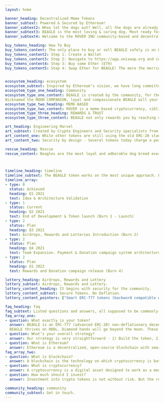 ```yaml
---
layout: home

banner_heading: Decentralized Meme Tokens
banner_subtext: Powered & Secured by Ethereum! 
banner_subtext2: Whoo let the dogs out? Well, all the dogs are already out, now it's time for BEAGLE to shine.
banner_subtext3: BEAGLE is the most loving & caring dog. Most ready for the moon spaceship! Your companion to the moon ride. Your only worry would be why did't you get more of BEAGLES...
banner_subtext4: Welcome to the ROVER INU community-based and decentralized project! Hop on, as we launch to the moon.

buy_tokens_heading: How To Buy
buy_tokens_content: The only place to buy or sell BEAGLE safely is on Uniswap. Beware of some scams with same token names. 
buy_tokens_content2: Step 1: Create a Wallet
buy_tokens_content3: Step 2: Navigate to https://app.uniswap.org and connect your wallet
buy_tokens_content4: Step 3: Buy some Ether (ETH) 
buy_tokens_content5: Step 4: Swap Ether for BEAGLE! The more the merrier.   Step 5: HODL! Diamond hands will get most rewards and lotteries.
				

ecosystem_heading: ecosystem
ecosystem_subtext: Inspired by Ethereum’s vision, we have long committed to the ideals of permissionless access, security, and immutability, all indespensable components for a future where anyone in the world can access financial services without fear of discrimination or counterparty risk.
ecosystem_type_one_heading: Community
ecosystem_type_one_content: BEAGLE is created by the community, for the community and is completely decentralized. 
Nicknamed the MOON COMPANION, loyal and compassionate BEAGLE will your companion to the moon ride. While you get your BEAGLEs, the BEAGLE enginners work hard to take BEAGLE to the moon and then beyond. 
ecosystem_type_two_heading: MEME-BASED
ecosystem_type_two_content: ROVER is a meme-based cryptocurrency, sibling to DogeCoin and SHIBA, but with strong potential. It is a fully decentralized, community-based cryptocurrency. Although the token is considered to be a meme-token, we fully believe that BEAGLE will take you to the moon and beyond.
ecosystem_type_three_heading: REWARDS & TRUST
ecosystem_type_three_content: BEAGLE not only rewards you by reaching moon, but to gain more trust. BEAGLE will dig up treasures and lottery for you from time to time. BEAGLE engineers are tirelessly working to add these features. All you have to do is get your BEAGLEs and HODL.

art_heading: Engineering Marvel
art_subtext: Created by Crypto Engineers and Security specialists from across the world. BEAGLE is one of the most robust and secure ERC777 fungible token while remaining backward compatible with ERC-20.
art_content_one: While other tokens are still using the old ERC-20 standard, our team of engineers architected this token on ERC-777 standard. Which is future proof and allows our team to create new features for future updates.
art_content_two: Security by design - Several tokens today charge a percentage of fees per transaction which introduces vulnerabilities in the system. Based on our security research several millions have been stolen by hackers due to these insecure designs. Our security engineers designed new implemetations to make the BEAGLE much more secure and robust.

rescue_heading: Rescue
rescue_content: Beagles are the most loyal and adborable dog breed ever. They always scooch in with you everywhere and want to be with you all the time. They love pleasing thier masters.



timeline_heading: timeline
timeline_subtext: The BEAGLE token works on the most unique approach. For every transaction some amount of tokens are committed to donation and rewards pool from the preset Reservoir account. BEAGLE owners are never charged even a single token and reieve a ton for rewards for buying and holding more and more BEAGLES.
timeline_array:
- type: 0
  status: Achieved
  heading: Q1 2021
  text: Idea & Architecture Validation
- type: 1
  status: Current
  heading: Q2 2021
  text: End of Development & Token launch (Burn 1 - Launch)
- type: 2
  status: Plan
  heading: Q3 2021
  text: Airdrops, Rewards and Lotteries Introduction (Burn 2)
- type: 2
  status: Plan
  heading: Q4 2021
  text: Team Expansion. Payment & Donation campaign system architecture (Burn 3)
- type: 2
  status: Plan
  heading: Q1 2022
  text: Rewards and Donation campaign release (Burn 4)

lottery_heading: Airdrops, Rewards and Lottery
lottery_subtext: Airdrops, Rewards and Lottery. 
lottery_content_heading: It begins with security for the community.
lottery_content_subtext: Secure Tokens. No Deflation. 
lottery_content_pointers: ["Smart ERC-777 tokens (backword compatible with ERC-20)", "Secure by design", "No hideen fees", "4 Partial burns to inflate the toen", "Airdrops, rewards and lotteries"]

faq_heading: faq
faq_subtext: Listed questions and answers, all supposed to be commonly asked in cryptocurrency, and tokens in Ethereum network.
faq_array_one:
- question: What exactly is your token?
  answer: BEAGLE is an ERC-777 (advanced ERC-20) non-deflationary decentralized token that runs on Ethereum blockchain. Its a currency derived from memes community amd following the footsteps of DogeCoin and SHIBA tokens. 
  BEAGLE thrives on HODL. Diamond hands will go beyond the moon. These tokens can be exchanged on Uniswap for Ether (ETH) or any other ERC token. 
- question: What’s your overall strategy?
  answer: Our strategy is very straightforward - 1) Build the token, 2) Launch the token and build a community, 3) Build algorithms for rewards and lotteries distribution; 4) Build voting mechanisms for community to vote in for the rewards ideas and implementation; 5) distribute the rewards until the Reservoiur gets empty. 6) <HASH-TAg>HODL and burn every quarter to inflate the token value. <HASH-TAg>ToTheMoon
- question: What is Ethereum?
  answer: Ethereum is a decentralized, open-source blockchain with smart contract functionality. Ether (ETH) is the native cryptocurrency of the platform. It is the second-largest cryptocurrency by market capitalization. Ethereum is the most actively used blockchain. Find out more at https://ethereum.org/
faq_array_two:
- question: What is blockchain?
  answer: A blockchain is the technology on which cryptocurrency is based. A blockchain is basically a continuously growing list of records called blocks that are linked and secured using cryptography.
- question: What is cryptocurrency?
  answer: A cryptocurrency is a digital asset designed to work as a medium of exchange that uses cryptography to secure its transactions, to control the creation of additional units, and to verify the transfer of assets.
- question: How much should I invest?
  answer: Investment into crypto tokens is not without risk. But the recent market of meme-tokens is sky rocketing. So, just hop on. We have a commitment to make people wish if they'd bought more tokens. And always, never take financial advice without doing your own research. You can research us on http://etherscan.io and http://coinmarketcap.com. If you need more help, please reachout to us on Twitter or Reddit. 

community_heading: community
community_subtext: Get in touch.
---
```

